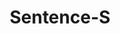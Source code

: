 ---
word: "true"

title: "Sentence-S"

categories: ['']

tags: ['Sentence']

arwords: 'الجملة'

arexps: []

enwords: ['Sentence-S']

enexps: []

arlexicons: 'ج'

enlexicons: 'S'

authors: ['Ruqayya Roshdy']

translators: ['']

citations: 'مقدمة في حوسبة اللغة العربية'

sources: 'مركز الملك عبدالله بن عبدالعزيز الدولي لخدمة اللغة العربية'

slug: ""
---